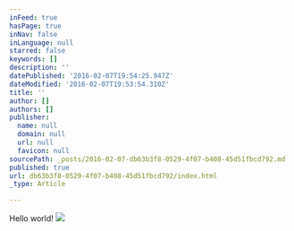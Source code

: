 ```yaml
---
inFeed: true
hasPage: true
inNav: false
inLanguage: null
starred: false
keywords: []
description: ''
datePublished: '2016-02-07T19:54:25.947Z'
dateModified: '2016-02-07T19:53:54.310Z'
title: ''
author: []
authors: []
publisher:
  name: null
  domain: null
  url: null
  favicon: null
sourcePath: _posts/2016-02-07-db63b3f8-0529-4f07-b408-45d51fbcd792.md
published: true
url: db63b3f8-0529-4f07-b408-45d51fbcd792/index.html
_type: Article

---
```

Hello world!
![](https://the-grid-user-content.s3-us-west-2.amazonaws.com/a5f2848c-c760-4560-ba45-8309ab83fa64.jpg)